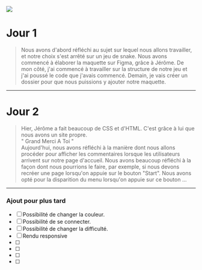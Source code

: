 ![](https://static.keygames.com/2/114942/100807/672x448/snake-challenge.webp)

# Jour 1

> Nous avons d'abord réfléchi au sujet sur lequel nous allons travailler, et notre choix s'est arrêté sur un jeu de snake. Nous avons commencé à élaborer la maquette sur Figma, grâce à Jérôme. De mon côté, j'ai commencé à travailler sur la structure de notre jeu et j'ai poussé le code que j'avais commencé. Demain, je vais créer un dossier pour que nous puissions y ajouter notre maquette.

----------

# Jour 2

> Hier, Jérôme a fait beaucoup de CSS et d'HTML. C'est grâce à lui que nous avons un site propre. <br> " Grand Merci A Toi " <br> Aujourd'hui, nous avons réfléchi à la manière dont nous allons procéder pour afficher les commentaires lorsque les utilisateurs arrivent sur notre page d'accueil. Nous avons beaucoup réfléchi à la façon dont nous pourrions le faire, par exemple, si nous devons recréer une page lorsqu'on appuie sur le bouton "Start". Nous avons opté pour la disparition du menu lorsqu'on appuie sur ce bouton ...

----------

###  Ajout pour plus tard 

- [ ]   Possibilité de changer la couleur.
- [ ]   Possibilité de se connecter.
- [ ]   Possibilité de changer la difficulté.
- [ ]   Rendu responsive
- [ ] 
- [ ] 
- [ ] 
- [ ] 
